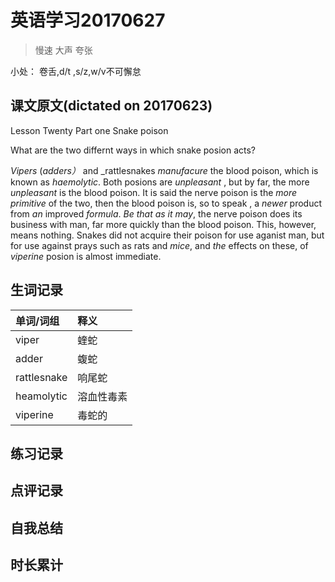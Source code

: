 # 英语学习20170627

> 慢速 大声 夸张

小处： 卷舌,d/t ,s/z,w/v不可懈怠

## 课文原文(dictated on 20170623)

Lesson Twenty  Part one  Snake poison

What are the two differnt ways in which snake posion acts?

_Vipers_ (_adders）_ and _rattlesnakes _manufacure_ the blood poison, which is known as _haemolytic_.
Both posions are _unpleasant_ , but by far, the more _unpleasant_ is the blood poison.
It is said the nerve poison is the _more primitive_ of the two, then the blood poison is, so to speak , a _newer_ product from _an_ improved _formula_.
_Be that as it may_, the nerve poison does its business with man, far more quickly than the blood poison.
This, however, means nothing.
Snakes did not acquire their poison for use aganist man, but for use against prays such as rats and _mice_, and _the_ effects on these, of _viperine_ posion is almost immediate.

## 生词记录
| 单词/词组 | 释义   |
| :---- | :--- |
| viper | 蝰蛇 |
| adder | 蝮蛇 |
| rattlesnake | 响尾蛇 |
| heamolytic | 溶血性毒素 |
| viperine | 毒蛇的 |


## 练习记录

## 点评记录

## 自我总结

## 时长累计
